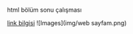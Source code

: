 html bölüm sonu çalışması

[link bilgisi](http://github.com//oznurceyhan)
![Images](img/web sayfam.png)

